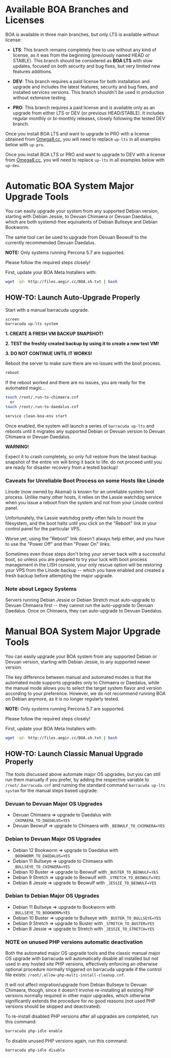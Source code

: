 
# Available BOA Branches and Licenses

BOA is available in three main branches, but only LTS is available without license:

- **LTS**: This branch remains completely free to use without any kind of license, as it was from the beginning (previously named HEAD or STABLE). This branch should be considered as **BOA LTS** with slow updates, focused on both security and bug fixes, but very limited new features additions.

- **DEV**: This branch requires a paid license for both installation and upgrade and includes the latest features, security and bug fixes, and installed services versions. This branch shouldn't be used in production without extensive testing.

- **PRO**: This branch requires a paid license and is available only as an upgrade from either LTS or DEV (or previous HEAD/STABLE). It includes regular monthly or bi-monthly releases, closely following the tested DEV branch.

Once you install BOA LTS and want to upgrade to PRO with a license obtained from [Omega8.cc](https://omega8.cc/licenses), you will need to replace `up-lts` in all examples below with `up-pro`.

Once you install BOA LTS or PRO and want to upgrade to DEV with a license from [Omega8.cc](https://omega8.cc/licenses), you will need to replace `up-lts` in all examples below with `up-dev`.

# Automatic BOA System Major Upgrade Tools

You can easily upgrade your system from any supported Debian version, starting with Debian Jessie, to Devuan Chimaera or Devuan Daedalus, which are both systemd-free equivalents of Debian Bullseye and Debian Bookworm.

The same tool can be used to upgrade from Devuan Beowulf to the currently recommended Devuan Daedalus.

**NOTE:** Only systems running Percona 5.7 are supported.

Please follow the required steps closely!

First, update your BOA Meta Installers with:

```sh
wget -qO- http://files.aegir.cc/BOA.sh.txt | bash
```

## HOW-TO: Launch Auto-Upgrade Properly

Start with a manual barracuda upgrade.

```sh
screen
barracuda up-lts system
```

**1. CREATE A FRESH VM BACKUP SNAPSHOT!**

**2. TEST the freshly created backup by using it to create a new test VM!**

**3. DO NOT CONTINUE UNTIL IT WORKS!**

Reboot the server to make sure there are no issues with the boot process.

```sh
reboot
```

If the reboot worked and there are no issues, you are ready for the automated magic...

```sh
touch /root/.run-to-chimaera.cnf
  or
touch /root/.run-to-daedalus.cnf

service clean-boa-env start
```

Once enabled, the system will launch a series of `barracuda up-lts` and reboots until it migrates any supported Debian or Devuan version to Devuan Chimaera or Devuan Daedalus.

**WARNING!**

Expect it to crash completely, so only full restore from the latest backup snapshot of the entire vm will bring it back to life.
do not proceed until you are ready for disaster recovery from a tested backup!

### Caveats for Unreliable Boot Process on some Hosts like Linode

Linode (now owned by Akamai) is known for an unreliable system boot process. Unlike many other hosts, it relies on the Lassie watchdog service when you issue a reboot from the system and not from your Linode control panel.

Unfortunately, the Lassie watchdog pretty often fails to mount the filesystem, and the boot halts until you click on the "Reboot" link in your control panel for the particular VPS.

Worse yet, using the "Reboot" link doesn't always help either, and you have to use the "Power Off" and then "Power On" links.

Sometimes even those steps don't bring your server back with a successful boot, so unless you are prepared to try your luck with boot process management in the LISH console, your only rescue option will be restoring your VPS from the Linode backup -- which you have enabled and created a fresh backup before attempting the major upgrade.

### Note about Legacy Systems

Servers running Debian Jessie or Debian Stretch must auto-upgrade to Devuan Chimaera first -- they cannot run the auto-upgrade to Devuan Daedalus. Once on Chimaera, they can auto-upgrade to Devuan Daedalus.

# Manual BOA System Major Upgrade Tools

You can easily upgrade your BOA system from any supported Debian or Devuan version, starting with Debian Jessie, to any supported newer version.

The key difference between manual and automated modes is that the automated mode supports upgrades only to Chimaera or Daedalus, while the manual mode allows you to select the target system flavor and version according to your preference. However, we do not recommend running BOA on Debian anymore, as it is no longer regularly tested.

**NOTE:** Only systems running Percona 5.7 are supported.

Please follow the required steps closely!

First, update your BOA Meta Installers with:

```sh
wget -qO- http://files.aegir.cc/BOA.sh.txt | bash
```

## HOW-TO: Launch Classic Manual Upgrade Properly

The tools discussed above automate major OS upgrades, but you can still run them manually if you prefer, by adding the respective variable to `/root/.barracuda.cnf` and running the standard command `barracuda up-lts system` for the manual steps based upgrade:

### Devuan to Devuan Major OS Upgrades

- Devuan Chimaera => upgrade to Daedalus with `_CHIMAERA_TO_DAEDALUS=YES`
- Devuan Beowulf => upgrade to Chimaera with `_BEOWULF_TO_CHIMAERA=YES`

### Debian to Devuan Major OS Upgrades

- Debian 12 Bookworm => upgrade to Daedalus with `_BOOKWORM_TO_DAEDALUS=YES`
- Debian 11 Bullseye => upgrade to Chimaera with `_BULLSEYE_TO_CHIMAERA=YES`
- Debian 10 Buster => upgrade to Beowulf with `_BUSTER_TO_BEOWULF=YES`
- Debian 9 Stretch => upgrade to Beowulf with `_STRETCH_TO_BEOWULF=YES`
- Debian 8 Jessie => upgrade to Beowulf with `_JESSIE_TO_BEOWULF=YES`

### Debian to Debian Major OS Upgrades

- Debian 11 Bullseye => upgrade to Bookworm with `_BULLSEYE_TO_BOOKWORM=YES`
- Debian 10 Buster => upgrade to Bullseye with `_BUSTER_TO_BULLSEYE=YES`
- Debian 9 Stretch => upgrade to Buster with `_STRETCH_TO_BUSTER=YES`
- Debian 8 Jessie => upgrade to Stretch with `_JESSIE_TO_STRETCH=YES`

### NOTE on unused PHP versions automatic deactivation

Both the automated major OS upgrade tools and the classic manual major OS upgrade with barracuda will automatically disable all installed but not used in any hosted site PHP versions, effectively enforcing an otherwise optional procedure normally triggered on barracuda upgrade if the control file exists: `/root/.allow-php-multi-install-cleanup.cnf`.

It will not affect migration/upgrade from Debian Bullseye to Devuan Chimaera, though, since it doesn't involve re-installing all existing PHP versions normally required in other major upgrades, which otherwise significantly extends the procedure for no good reasons (not used PHP versions should be skipped and deactivated).

To re-install disabled PHP versions after all upgrades are completed, run this command:

```sh
barracuda php-idle enable
```

To disable unused PHP versions again, run this command:

```sh
barracuda php-idle disable
```
